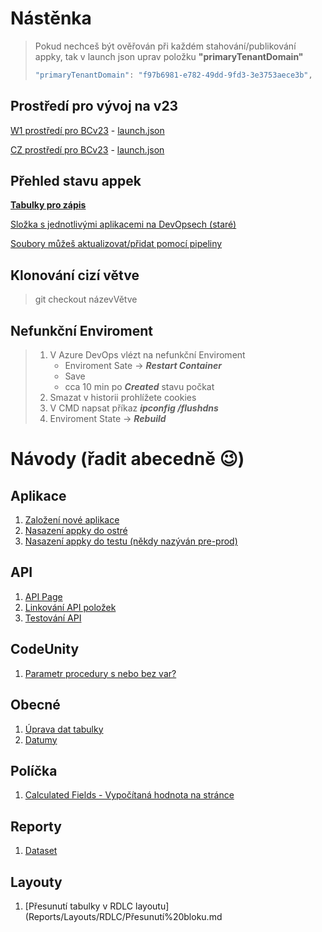 # Nástěnka 
> Pokud nechceš být ověřován při každém stahování/publikování appky, tak v launch json uprav položku **"primaryTenantDomain"**
>``` csharp
>"primaryTenantDomain": "f97b6981-e782-49dd-9fd3-3e3753aece3b",
>```
  
## Prostředí pro vývoj na v23
[W1 prostředí pro BCv23](https://junior23compatibilityw1.dev.navertica.com/BC?tenant=default) - [launch.json](Compatibility/launchW1.json)

[CZ prostředí pro BCv23](https://Junior23CompatibilityCZ.dev.navertica.com/BC?tenant=default) - [launch.json](Compatibility/launchCZ.json)

## Přehled stavu appek
[**Tabulky pro zápis**](StatusBadge/)


[Složka s jednotlivými aplikacemi na DevOpsech (staré)](https://navertica.visualstudio.com/BusinessCentral/_wiki/wikis/BusinessCentral.wiki?pagePath=/Compatibility&wikiVersion=GBwikiMaster)

[Soubory můžeš aktualizovat/přidat pomocí pipeliny](https://navertica.visualstudio.com/BusinessCentral/_build?definitionId=1914&_a=summary)

## Klonování cizí větve
> git checkout názevVětve

##  Nefunkční Enviroment
> 1. V Azure DevOps vlézt na nefunkční Enviroment
>       - Enviroment Sate → ***Restart Container***
>       - Save
>       - cca 10 min po ***Created*** stavu počkat
> 2.  Smazat v historii prohlížete cookies
> 3.  V CMD napsat příkaz ***ipconfig /flushdns***
> 4.  Enviroment State → ***Rebuild***

# Návody (řadit abecedně &#x1F609;)

## Aplikace
1. [Založení nové aplikace](Apps/Create_App.md)
2. [Nasazení appky do ostré](Apps/App_to_prod.md)
3. [Nasazení appky do testu (někdy nazýván pre-prod)](Apps/App_to_preprod.md)
   
## API
1. [API Page](API/API%20page.md)
2. [Linkování API položek](API/Linkovani%20api%20polozek.md)
3. [Testování API](API/Testovani%20API.md)

## CodeUnity
1. [Parametr procedury s nebo bez var?](Codeunit/Parametr%20procedury%20s%20var%20nebo%20bez%20var.md)

## Obecné
1. [Úprava dat tabulky](General/RecordAdjs.md)
2. [Datumy](General/Dates.md)

## Políčka
1. [Calculated Fields - Vypočítaná hodnota na stránce](Fields/Vypocitana%20hodnota%20na%20page.md)

## Reporty
1. [Dataset](Reports/Dataset.md)

## Layouty
1. [Přesunutí tabulky v RDLC layoutu](Reports/Layouts/RDLC/Přesunutí%20bloku.md



   
   
